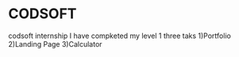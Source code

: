 # CODSOFT
codsoft internship 
I have compketed my level 1  three taks  1)Portfolio   2)Landing Page    3)Calculator
